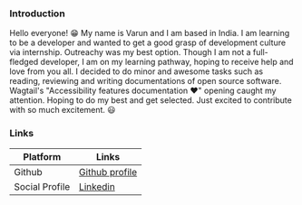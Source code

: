 ### Introduction

Hello everyone! 😁 My name is Varun and I am based in India. I am learning to be a developer and wanted to get a good grasp of development culture via internship. Outreachy was my best option. Though I am not a full-fledged developer, I am on my learning pathway, hoping to receive help and love from you all. I decided to do minor and awesome tasks such as reading, reviewing and writing documentations of open source software. Wagtail's "Accessibility features documentation ❤️" opening caught my attention. Hoping to do my best and get selected. Just excited to contribute with so much excitement. 😃

### Links

| Platform       | Links                                                            |
|----------------|------------------------------------------------------------------|
| Github         | [Github profile](https://github.com/varunamm)                |
| Social Profile | [Linkedin](https://www.linkedin.com/in/varunamm) |
